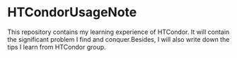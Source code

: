 # HTCondorUsageNote
This repository contains my learning experience of HTCondor. It will contain the significant problem I find and conquer.Besides, I will also write down the tips I learn from HTCondor group.
